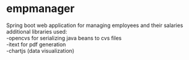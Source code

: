 # empmanager
Spring boot web application for managing employees and their salaries
additional libraries used:<br/>
  -opencvs for serializing java beans to cvs files<br/>
  -itext for pdf generation<br/>
  -chartjs (data visualization)<br/>
  
 
  
